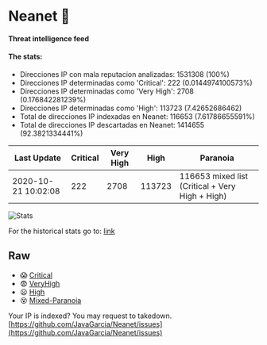 # Neanet :hocho:
#### Threat intelligence feed
#### The stats:

- Direcciones IP con mala reputacion analizadas: 1531308 (100%)
- Direcciones IP determinadas como 'Critical':  222 (0.0144974100573%)
- Direcciones IP determinadas como 'Very High':  2708 (0.176842281239%)
- Direcciones IP determinadas como 'High':  113723 (7.42652686462)
- Total de direcciones IP indexadas en Neanet:  116653 (7.61786655591%)
- Total de direcciones IP descartadas en Neanet:  1414655 (92.3821334441%)

| Last Update | Critical | Very High | High | Paranoia |
| --- | --- | --- | --- | --- |
| 2020-10-21 10:02:08 | 222 | 2708 | 113723 | 116653 mixed list (Critical + Very High + High)|

![Stats](https://docs.google.com/spreadsheets/d/e/2PACX-1vSnaNMIXVabIpDJjufMlzH7poXnshF3mgd8Is1g9ytUEzVsP5my4Trn8f-xkoLLQ38xpL3HtmUexLo6/pubchart?oid=501124687&format=image)

For the historical stats go to: [link](/stats.csv)
## Raw
- :scream: [Critical](https://raw.githubusercontent.com/JavaGarcia/Neanet/master/blacklists/neanet_critical.txt)
- :fearful: [VeryHigh](https://raw.githubusercontent.com/JavaGarcia/Neanet/master/blacklists/neanet_veryHigh.txtt)
- :frowning: [High](https://raw.githubusercontent.com/JavaGarcia/Neanet/master/blacklists/neanet_high.txt)
- :dizzy_face: [Mixed-Paranoia](https://raw.githubusercontent.com/JavaGarcia/Neanet/master/blacklists/neanet_all.txt)


Your IP is indexed? You may request to takedown. [https://github.com/JavaGarcia/Neanet/issues](https://github.com/JavaGarcia/Neanet/issues)





























































































































































































































































































































































































































































































































































































































































































































































































































































































































































































































































































































































































































































































































































































































































































































































































































